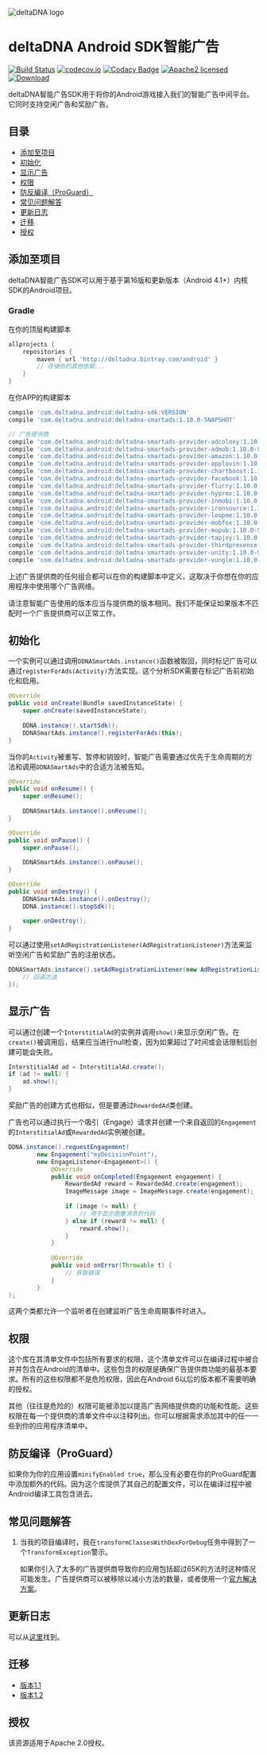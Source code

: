 ![deltaDNA logo](https://deltadna.com/wp-content/uploads/2015/06/deltadna_www@1x.png)

# deltaDNA Android SDK智能广告
[![Build Status](https://travis-ci.org/deltaDNA/android-smartads-sdk.svg)](https://travis-ci.org/deltaDNA/android-smartads-sdk)
[![codecov.io](https://codecov.io/github/deltaDNA/android-smartads-sdk/coverage.svg)](https://codecov.io/github/deltaDNA/android-smartads-sdk)
[![Codacy Badge](https://api.codacy.com/project/badge/grade/438f868ae71a444b8a1f8ebce32c3176)](https://www.codacy.com/app/deltaDNA/android-smartads-sdk)
[![Apache2 licensed](https://img.shields.io/badge/license-Apache-blue.svg)](./LICENSE.txt)
[![Download](https://api.bintray.com/packages/deltadna/android/deltadna-smartads/images/download.svg)](https://bintray.com/deltadna/android/deltadna-smartads/_latestVersion)

deltaDNA智能广告SDK用于将你的Android游戏接入我们的智能广告中间平台。它同时支持空闲广告和奖励广告。

## 目录
* [添加至项目](#添加至项目)
* [初始化](#初始化)
* [显示广告](#显示广告)
* [权限](#权限)
* [防反编译（ProGuard）](#防反编译（ProGuard）)
* [常见问题解答](#常见问题解答)
* [更新日志](#更新日志)
* [迁移](#迁移)
* [授权](#授权)

## 添加至项目
deltaDNA智能广告SDK可以用于基于第16版和更新版本（Android 4.1+）内核SDK的Android项目。

### Gradle
在你的顶层构建脚本
```groovy
allprojects {
    repositories {
        maven { url 'http://deltadna.bintray.com/android' }
        // 存储你的其他依赖...
    }
}
```
在你APP的构建脚本
```groovy
compile 'com.deltadna.android:deltadna-sdk:VERSION'
compile 'com.deltadna.android:deltadna-smartads:1.10.0-SNAPSHOT'

// 广告提供商
compile 'com.deltadna.android:deltadna-smartads-provider-adcolony:1.10.0-SNAPSHOT'
compile 'com.deltadna.android:deltadna-smartads-provider-admob:1.10.0-SNAPSHOT'
compile 'com.deltadna.android:deltadna-smartads-provider-amazon:1.10.0-SNAPSHOT'
compile 'com.deltadna.android:deltadna-smartads-provider-applovin:1.10.0-SNAPSHOT'
compile 'com.deltadna.android:deltadna-smartads-provider-chartboost:1.10.0-SNAPSHOT'
compile 'com.deltadna.android:deltadna-smartads-provider-facebook:1.10.0-SNAPSHOT'
compile 'com.deltadna.android:deltadna-smartads-provider-flurry:1.10.0-SNAPSHOT'
compile 'com.deltadna.android:deltadna-smartads-provider-hyprmx:1.10.0-SNAPSHOT'
compile 'com.deltadna.android:deltadna-smartads-provider-inmobi:1.10.0-SNAPSHOT'
compile 'com.deltadna.android:deltadna-smartads-provider-ironsource:1.10.0-SNAPSHOT'
compile 'com.deltadna.android:deltadna-smartads-provider-loopme:1.10.0-SNAPSHOT'
compile 'com.deltadna.android:deltadna-smartads-provider-mobfox:1.10.0-SNAPSHOT'
compile 'com.deltadna.android:deltadna-smartads-provider-mopub:1.10.0-SNAPSHOT'
compile 'com.deltadna.android:deltadna-smartads-provider-tapjoy:1.10.0-SNAPSHOT'
compile 'com.deltadna.android:deltadna-smartads-provider-thirdpresence:1.10.0-SNAPSHOT'
compile 'com.deltadna.android:deltadna-smartads-provider-unity:1.10.0-SNAPSHOT'
compile 'com.deltadna.android:deltadna-smartads-provider-vungle:1.10.0-SNAPSHOT'
```
上述广告提供商的任何组合都可以在你的构建脚本中定义，这取决于你想在你的应用程序中使用哪个广告网络。

请注意智能广告使用的版本应当与提供商的版本相同。我们不能保证如果版本不匹配时一个广告提供商可以正常工作。

## 初始化
一个实例可以通过调用`DDNASmartAds.instance()`函数被取回，同时标记广告可以通过`registerForAds(Activity)`方法实现。这个分析SDK需要在标记广告前初始化和启用。
```java
@Override
public void onCreate(Bundle savedInstanceState) {
    super.onCreate(savedInstanceState);
    
    DDNA.instance().startSdk();
    DDNASmartAds.instance().registerForAds(this);
}
```

当你的`Activity`被重写、暂停和销毁时，智能广告需要通过优先于生命周期的方法和调用`DDNASmartAds`中的合适方法被告知。
```java
@Override
public void onResume() {
    super.onResume();
    
    DDNASmartAds.instance().onResume();
}

@Override
public void onPause() {
    super.onPause();
    
    DDNASmartAds.instance().onPause();
}

@Override
public void onDestroy() {
    DDNASmartAds.instance().onDestroy();
    DDNA.instance().stopSdk();
    
    super.onDestroy();
}
```

可以通过使用`setAdRegistrationListener(AdRegistrationListener)`方法来监听空闲广告和奖励广告的注册状态。
```java
DDNASmartAds.instance().setAdRegistrationListener(new AdRegistrationListener() {
    // 回调方法
});
```

## 显示广告
可以通过创建一个`InterstitialAd`的实例并调用`show()`来显示空闲广告。在`create()`被调用后，结果应当进行null检查，因为如果超过了时间或会话限制后创建可能会失败。
```java
InterstitialAd ad = InterstitialAd.create();
if (ad != null) {
    ad.show();
}
```
奖励广告的创建方式也相似，但是要通过`RewardedAd`类创建。

广告也可以通过执行一个吸引（Engage）请求并创建一个来自返回的`Engagement`的`InterstitialAd`或`RewardedAd`实例被创建。
```java
DDNA.instance().requestEngagement(
        new Engagement("myDecisionPoint"),
        new EngageListener<Engagement>() {
            @Override
            public void onCompleted(Engagement engagement) {
                RewardedAd reward = RewardedAd.create(engagement);
                ImageMessage image = ImageMessage.create(engagement);
                
                if (image != null) {
                    // 用于显示图像消息的代码
                } else if (reward != null) {
                    reward.show();
                }
            }
            
            @Override
            public void onError(Throwable t) {
                // 获取错误
            }
        }
);
```

这两个类都允许一个监听者在创建监听广告生命周期事件时进入。

## 权限
这个库在其清单文件中包括所有要求的权限，这个清单文件可以在编译过程中被合并并包含在Android的清单中。这些包含的权限是确保广告提供商功能的最基本要求。所有的这些权限都不是危险权限，因此在Android 6以后的版本都不需要明确的授权。

其他（往往是危险的）权限可能被添加以提高广告网络提供商的功能和性能。这些权限在每一个提供商的清单文件中以注释列出。你可以根据需求添加其中的任一一些到你的应用程序清单中。

## 防反编译（ProGuard）
如果你为你的应用设置`minifyEnabled true`，那么没有必要在你的ProGuard配置中添加额外的代码。因为这个库提供了其自己的配置文件，可以在编译过程中被Android编译工具包含进去。

## 常见问题解答
1.  当我的项目编译时，我在`transformClassesWithDexForDebug`任务中得到了一个`TransformException`警示。
    
    如果你引入了太多的广告提供商导致你的应用包括超过65K的方法时这种情况可能发生。广告提供商可以被移除以减小方法的数量，或者使用一个[官方解决方案](http://developer.android.com/tools/building/multidex.html#mdex-gradle)。

## 更新日志
可以从[这里](CHANGELOG.md)找到。

## 迁移
* [版本1.1](docs/migrations/1.1.md)
* [版本1.2](docs/migrations/1.2.md)

## 授权
该资源适用于Apache 2.0授权。
